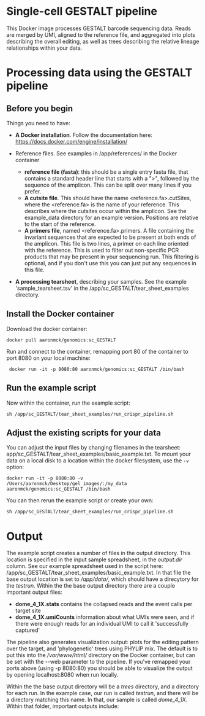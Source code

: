 # Single-cell GESTALT pipeline

This Docker image processes GESTALT barcode sequencing data. Reads are merged by UMI, aligned to the reference file, and aggregated into plots describing the overall editing, as well as trees describing the relative lineage relationships within your data. 


# Processing data using the GESTALT pipeline

## Before you begin
Things you need to have:
* **A Docker installation**. Follow the documentation here: https://docs.docker.com/engine/installation/

* Reference files. See examples in /app/references/ in the Docker container
  - **reference file (fasta)**: this should be a single entry fasta file, that contains a standard header line that starts with a ">", followed by the sequence of the amplicon. This can be split over many lines if you prefer.
  - **A cutsite file**. This should have the name <reference.fa>.cutSites, where the <reference.fa> is the name of your reference. This describes where the cutsites occur within the amplicon. See the example_data directory for an example version. Positions are relative to the start of the reference.
  - **A primers file**, named <reference.fa>.primers. A file containing the invariant sequences that are expected to be present at both ends of the amplicon. This file is two lines, a primer on each line oriented with the reference. This is used to filter out non-specific PCR products that may be present in your sequencing run. This filtering is optional, and if you don't use this you can just put any sequences in this file.

* **A processing tearsheet**, describing your samples. See the example 'sample_tearsheet.tsv' in the /app/sc_GESTALT/tear_sheet_examples directory.

## Install the Docker container

Download the docker container:
```
docker pull aaronmck/genomics:sc_GESTALT
```

Run and connect to the container, remapping port 80 of the container to port 8080 on your local machine:
```
 docker run -it -p 8080:80 aaronmck/genomics:sc_GESTALT /bin/bash
```
## Run the example script

Now within the container, run the example script:
```
sh /app/sc_GESTALT/tear_sheet_examples/run_crispr_pipeline.sh
```
## Adjust the existing scripts for your data

You can adjust the input files by changing filenames in the tearsheet: app/sc_GESTALT/tear_sheet_examples/basic_example.txt. To mount your data on a local disk to a location within the docker filesystem, use the ```-v``` option:
```
docker run -it -p 8080:80 -v /Users/aaronmck/Desktop/gel_images/:/my_data aaronmck/genomics:sc_GESTALT /bin/bash
```
You can then rerun the example script or create your own:
```
sh /app/sc_GESTALT/tear_sheet_examples/run_crispr_pipeline.sh
```

# Output

The example script creates a number of files in the output directory. This location is specified in the input sample spreadsheet, in the *output.dir* column. See our example spreadsheet used in the script here: /app/sc_GESTALT/tear_sheet_examples/basic_example.txt. In that file the base output location is set to */app/data/*, which should have a direcytory for the *testrun*. Within the the base output directory there are a couple important output files:

* **dome_4_1X.stats** contains the collapsed reads and the event calls per target site
* **dome_4_1X.umiCounts** information about what UMIs were seen, and if there were enough reads for an individual UMI to call it 'successfully captured'

The pipeline also generates visualization output: plots for the editing pattern over the target, and 'phylogenetic' trees using PHYLIP mix. The default is to put this into the */var/www/html/* directory on the Docker container, but can be set with the --web parameter to the pipeline. If you've remapped your ports above (using -p 8080:80) you should be able to visualize the output by opening localhost:8080 when run locally. 

Within the the base output directory will be a *trees* directory, and a directory for each run. In the example case, our run is called *testrun*, and there will be a directory matching this name. In that, our sample is called *dome_4_1X*. Within that folder, important outputs include: 
